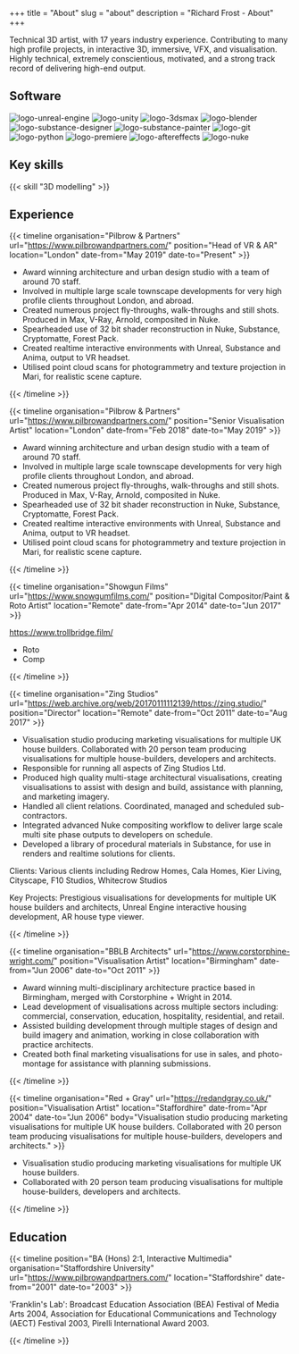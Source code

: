 +++
title = "About"
slug = "about"
description = "Richard Frost - About"
+++

Technical 3D artist, with 17 years industry experience. Contributing to many high profile projects, in interactive 3D, immersive, VFX, and visualisation. Highly technical, extremely conscientious, motivated, and a strong track record of delivering high-end output.

## Software

![logo-unreal-engine](../images/clear.svg)
![logo-unity](../images/clear.svg)
![logo-3dsmax](../images/clear.svg)
![logo-blender](../images/clear.svg)
![logo-substance-designer](../images/clear.svg)
![logo-substance-painter](../images/clear.svg)
![logo-git](../images/clear.svg)
![logo-python](../images/clear.svg)
![logo-premiere](../images/clear.svg)
![logo-aftereffects](../images/clear.svg)
![logo-nuke](../images/clear.svg)

## Key skills

{{< skill "3D modelling" >}}

## Experience

{{< timeline
organisation="Pilbrow & Partners"
url="https://www.pilbrowandpartners.com/"
position="Head of VR & AR"
location="London"
date-from="May 2019"
date-to="Present" >}}

* Award winning architecture and urban design studio with a team of around 70 staff.
* Involved in multiple large scale townscape developments for very high profile clients throughout London, and abroad.
* Created numerous project fly-throughs, walk-throughs and still shots. Produced in Max, V-Ray, Arnold, composited in Nuke.
* Spearheaded use of 32 bit shader reconstruction in Nuke, Substance, Cryptomatte, Forest Pack.
* Created realtime interactive environments with Unreal, Substance and Anima, output to VR headset.
* Utilised point cloud scans for photogrammetry and texture projection in Mari, for realistic scene capture.

{{< /timeline >}}


{{< timeline
organisation="Pilbrow & Partners"
url="https://www.pilbrowandpartners.com/"
position="Senior Visualisation Artist"
location="London"
date-from="Feb 2018"
date-to="May 2019" >}}

* Award winning architecture and urban design studio with a team of around 70 staff.
* Involved in multiple large scale townscape developments for very high profile clients throughout London, and abroad.
* Created numerous project fly-throughs, walk-throughs and still shots. Produced in Max, V-Ray, Arnold, composited in Nuke.
* Spearheaded use of 32 bit shader reconstruction in Nuke, Substance, Cryptomatte, Forest Pack.
* Created realtime interactive environments with Unreal, Substance and Anima, output to VR headset.
* Utilised point cloud scans for photogrammetry and texture projection in Mari, for realistic scene capture.

{{< /timeline >}}


{{< timeline 
organisation="Showgun Films"
url="https://www.snowgumfilms.com/"
position="Digital Compositor/Paint & Roto Artist"
location="Remote"
date-from="Apr 2014"
date-to="Jun 2017" >}}

https://www.trollbridge.film/ 
* Roto
* Comp

{{< /timeline >}}


{{< timeline 
organisation="Zing Studios"
url="https://web.archive.org/web/20170111112139/https://zing.studio/"
position="Director"
location="Remote"
date-from="Oct 2011"
date-to="Aug 2017" >}}

* Visualisation studio producing marketing visualisations for multiple UK house builders. Collaborated with 20 person team producing visualisations for multiple house-builders, developers and architects.
* Responsible for running all aspects of Zing Studios Ltd.
* Produced high quality multi-stage architectural visualisations, creating visualisations to assist with design and build, assistance with planning, and marketing imagery.
* Handled all client relations. Coordinated, managed and scheduled sub-contractors.
* Integrated advanced Nuke compositing workflow to deliver large scale multi site phase outputs to developers on schedule.
* Developed a library of procedural materials in Substance, for use in renders and realtime solutions for clients.

Clients: Various clients including Redrow Homes, Cala Homes, Kier Living, Cityscape, F10 Studios, Whitecrow Studios

Key Projects: Prestigious visualisations for developments for multiple UK house builders and architects, Unreal Engine interactive housing development, AR house type viewer.

{{< /timeline >}}


{{< timeline 
organisation="BBLB Architects"
url="https://www.corstorphine-wright.com/"
position="Visualisation Artist"
location="Birmingham"
date-from="Jun 2006"
date-to="Oct 2011" >}}

* Award winning multi-disciplinary architecture practice based in Birmingham, merged with Corstorphine + Wright in 2014.
* Lead development of visualisations across multiple sectors including: commercial, conservation, education, hospitality, residential, and retail.
* Assisted building development through multiple stages of design and build imagery and animation, working in close collaboration with practice architects.
* Created both final marketing visualisations for use in sales, and photo-montage for assistance with planning submissions.

{{< /timeline >}}


{{< timeline 
organisation="Red + Gray"
url="https://redandgray.co.uk/"
position="Visualisation Artist"
location="Staffordhire"
date-from="Apr 2004"
date-to="Jun 2006"
body="Visualisation studio producing marketing visualisations for multiple UK house builders. Collaborated with 20 person team producing visualisations for multiple house-builders, developers and architects." >}}

* Visualisation studio producing marketing visualisations for multiple UK house builders.
* Collaborated with 20 person team producing visualisations for multiple house-builders, developers and architects.

{{< /timeline >}}

## Education

{{< timeline
position="BA (Hons) 2:1, Interactive Multimedia"
organisation="Staffordshire University"
url="https://www.pilbrowandpartners.com/"
location="Staffordshire"
date-from="2001"
date-to="2003" >}}

'Franklin's Lab': Broadcast Education Association (BEA) Festival of Media Arts 2004, Association for Educational Communications and Technology (AECT) Festival 2003, Pirelli International Award 2003.

{{< /timeline >}}